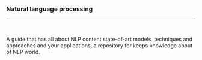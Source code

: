 ### Natural language processing
<hr>
<br>

A guide that has all about NLP content state-of-art models, techniques and approaches and your applications, a repository for keeps knowledge about of NLP world.
